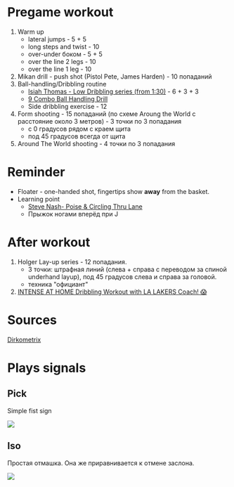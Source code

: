 # Pregame workout

1. Warm up
    - lateral jumps - 5 + 5
    - long steps and twist - 10
    - over-under боком - 5 + 5
    - over the line 2 legs - 10
    - over the line 1 leg - 10
2. Mikan drill - push shot (Pistol Pete, James Harden) - 10 попаданий
4. Ball-handling/Dribbling routine 
    - [Isiah Thomas - Low Dribbling series (from 1:30)](https://youtu.be/BnvGa0I8bMc?t=90) - 6 + 3 + 3
    - [9 Combo Ball Handling Drill](https://www.youtube.com/watch?v=VRkClP8m9s4)
    - Side dribbling exercise - 12
5. Form shooting - 15 попаданий (по схеме Aroung the World с расстояние около 3 метров) - 3 точки по 3 попадания
    - с 0 градусов рядом с краем щита
    - под 45 градусов всегда от щита
6. Around The World shooting - 4 точки по 3 попадания
 

# Reminder

- Floater - one-handed shot, fingertips show __away__ from the basket.
- Learning point
    - [Steve Nash- Poise & Circling Thru Lane](https://www.youtube.com/watch?v=WwY__zWQArs)
    - Прыжок ногами вперёд при J

# After workout

1. Holger Lay-up series - 12 попадания. 
    - 3 точки: штрафная линий (слева + справа c переводом за спиной underhand layup), под 45 градусов слева и справа за головой.
    - техника "официант"
2. [INTENSE AT HOME Dribbling Workout with LA LAKERS Coach! 😱](https://www.youtube.com/watch?v=NCHxsar6ZNA)

# Sources

[Dirkometrix](https://www.dirkometrix.com/)

# Plays signals

## Pick

Simple fist sign

![](https://www.rookieroad.com/img/basketball/basketball-hand-signal-call-for-a-pick.png)

## Iso

Простая отмашка. Она же приравнивается к отмене заслона.

![](https://www.rookieroad.com/img/basketball/basketball-isolation-play-signal.png)

